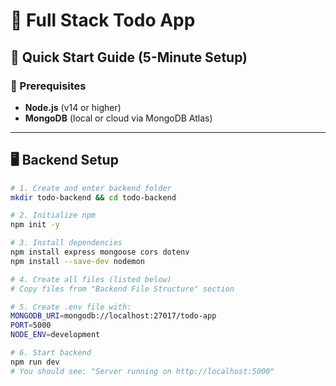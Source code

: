 # 📝 Full Stack Todo App

## 🚀 Quick Start Guide (5-Minute Setup)

### 🧩 Prerequisites
- **Node.js** (v14 or higher)
- **MongoDB** (local or cloud via MongoDB Atlas)

---

## 🖥️ Backend Setup

```bash
# 1. Create and enter backend folder
mkdir todo-backend && cd todo-backend

# 2. Initialize npm
npm init -y

# 3. Install dependencies
npm install express mongoose cors dotenv
npm install --save-dev nodemon

# 4. Create all files (listed below)
# Copy files from "Backend File Structure" section

# 5. Create .env file with:
MONGODB_URI=mongodb://localhost:27017/todo-app
PORT=5000
NODE_ENV=development

# 6. Start backend
npm run dev
# You should see: "Server running on http://localhost:5000"
